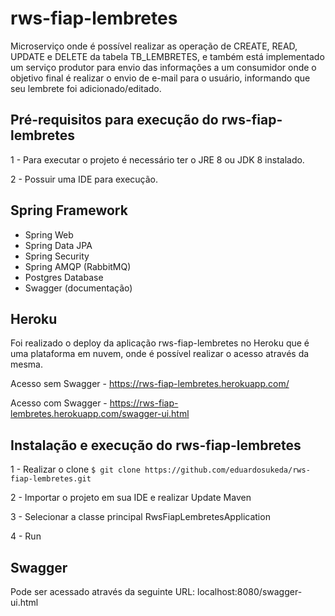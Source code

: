 # rws-fiap-lembretes
Microserviço onde é possível realizar as operação de CREATE, READ, UPDATE e DELETE da tabela TB_LEMBRETES, e também está implementado um serviço produtor para envio das informações a um consumidor onde o objetivo final é realizar o envio de e-mail para o usuário, informando que seu lembrete foi adicionado/editado. 


## Pré-requisitos para execução do rws-fiap-lembretes

1 - Para executar o projeto é necessário ter o JRE 8 ou JDK 8 instalado.

2 - Possuir uma IDE para execução.


## Spring Framework

- Spring Web
- Spring Data JPA
- Spring Security
- Spring AMQP (RabbitMQ)
- Postgres Database
- Swagger (documentação)


## Heroku

Foi realizado o deploy da aplicação rws-fiap-lembretes no Heroku que é uma plataforma em nuvem, onde é possível realizar o acesso através da mesma.

Acesso sem Swagger - https://rws-fiap-lembretes.herokuapp.com/

Acesso com Swagger - https://rws-fiap-lembretes.herokuapp.com/swagger-ui.html


## Instalação e execução do rws-fiap-lembretes

1 - Realizar o clone `$ git clone https://github.com/eduardosukeda/rws-fiap-lembretes.git`

2 - Importar o projeto em sua IDE e realizar Update Maven

3 - Selecionar a classe principal RwsFiapLembretesApplication

4 - Run


## Swagger
Pode ser acessado através da seguinte URL: localhost:8080/swagger-ui.html
